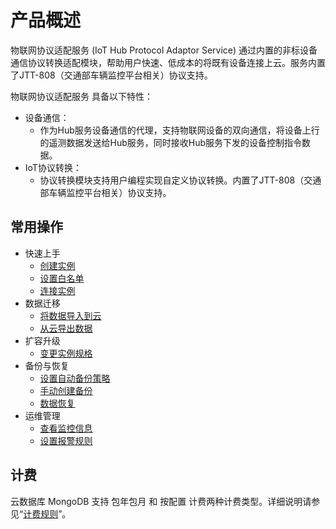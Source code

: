 # 产品概述


物联网协议适配服务 (IoT Hub Protocol Adaptor Service) 通过内置的非标设备通信协议转换适配模块，帮助用户快速、低成本的将既有设备连接上云。服务内置了JTT-808（交通部车辆监控平台相关）协议支持。

物联网协议适配服务 具备以下特性：

* 设备通信：
	* 作为Hub服务设备通信的代理，支持物联网设备的双向通信，将设备上行的遥测数据发送给Hub服务，同时接收Hub服务下发的设备控制指令数据。
* IoT协议转换：
	* 协议转换模块支持用户编程实现自定义协议转换。内置了JTT-808（交通部车辆监控平台相关）协议支持。


## 常用操作

- 快速上手
	- [创建实例](../Getting-Started/Create-Instance.md)
	- [设置白名单](../Getting-Started/Set-Whitelist.md)
	- [连接实例](../Getting-Started/Connect-Instance.md)
- 数据迁移
	- [将数据导入到云](../Getting-Started/Import-Data.md)
	- [从云导出数据](../Getting-Started/Export-Data.md)
- 扩容升级
	- [变更实例规格](../Operation-Guide/Instance-Management/Modify-Instance-Spec.md)
- 备份与恢复
	- [设置自动备份策略](../Operation-Guide/Backup/Modify-Backup-Policy.md)
	- [手动创建备份](../Operation-Guide/Backup/Create-Backup.md)
	- [数据恢复](../Operation-Guide/Backup/Restore-Instance.md)
- 运维管理
	- [查看监控信息](../Operation-Guide/Monitoring/Monitoring.md)
	- [设置报警规则](../Operation-Guide/Monitoring/Alarm-Rules.md)

## 计费
云数据库 MongoDB 支持 包年包月 和 按配置 计费两种计费类型。详细说明请参见“[计费规则](../Pricing/Billing-Rules.md)”。

